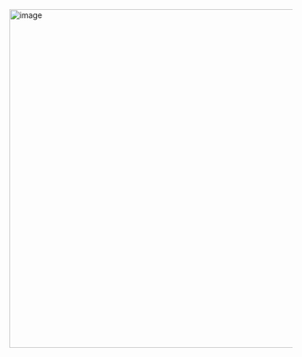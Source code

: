 <img width="604" alt="image" src="https://github.com/ckdgus4002/LCHFramework-SpineInspectorPreview/assets/36181612/3f9c4b58-4138-4855-9812-9f4bd7296495">
